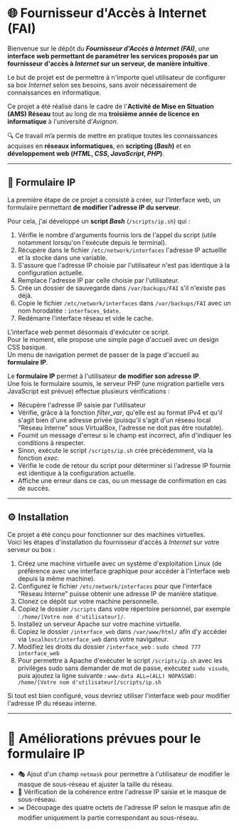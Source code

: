 # 🌐 Fournisseur d'Accès à Internet (FAI)

Bienvenue sur le dépôt du ***Fournisseur d'Accès à Internet (FAI)***, une **interface web permettant de paramétrer les services proposés par un fournisseur d'accès à *Internet* sur un serveur, de manière intuitive**.  

Le but de projet est de permettre à n'importe quel utilisateur de configurer sa box *Internet* selon ses besoins, sans avoir nécessairement de connaissances en informatique.  

Ce projet a été réalisé dans le cadre de l'**Activité de Mise en Situation (AMS) Réseau** tout au long de ma **troisième année de licence en informatique** à l'université d’*Avignon*.  

🔍 Ce travail m’a permis de mettre en pratique toutes les connaissances acquises en **réseaux informatiques**, en **scripting (*Bash*)** et en **développement web (*HTML*, *CSS*, *JavaScript*, *PHP*)**.

---

## 📮 Formulaire IP

La première étape de ce projet a consisté à créer, sur l'interface web, un formulaire permettant **de modifier l'adresse IP du serveur**.  

Pour cela, j'ai développé un **script *Bash*** (`/scripts/ip.sh`) qui :
1. Vérifie le nombre d'arguments fournis lors de l'appel du script (utile notamment lorsqu'on l'exécute depuis le terminal).
2. Récupère dans le fichier `/etc/network/interfaces` l'adresse IP actuellle et la stocke dans une variable.
3. S'assure que l'adresse IP choisie par l'utilisateur n'est pas identique à la configuration actuelle.
4. Remplace l'adresse IP par celle choisie par l'utilisateur.
5. Crée un dossier de sauvegarde dans `/var/backups/FAI` s'il n'existe pas déjà.
6. Copie le fichier `/etc/network/interfaces` dans `/var/backups/FAI` avec un nom horodatée : `interfaces_$date`.
7. Redémarre l'interface réseau et vide le cache.

L'interface web permet désormais d'exécuter ce script.  
Pour le moment, elle propose une simple page d'accueil avec un design CSS basique.  
Un menu de navigation permet de passer de la page d'accueil au **formulaire IP**.  

Le **formulaire IP** permet à l'utilisateur **de modifier son adresse IP**.  
Une fois le formulaire soumis, le serveur PHP (une migration partielle vers JavaScript est prévue) effectue plusieurs vérifications : 
- Récupère l'adresse IP saisie par l'utilisateur
- Vérifie, grâce à la fonction *filter_var*, qu'elle est au format IPv4 et qu'il s'agit bien d'une adresse privée (puisqu'il s'agit d'un réseau local "Réseau Interne" sous VirtualBox, l'adresse ne doit pas être routable).
- Fournit un message d'erreur si le champ est incorrect, afin d'indiquer les conditions à respecter.
- Sinon, exécute le script `/scripts/ip.sh` crée précédemment, via la fonction *exec*.
- Vérifie le code de retour du script pour déterminer si l'adresse IP fournie est identique à la configuration actuelle.
- Affiche une erreur dans ce cas, ou un message de confirmation en cas de succès.

---

## ⚙️ Installation

Ce projet a été conçu pour fonctionner sur des machines virtuelles.  
Voici les étapes d'installation du fournisseur d'accès à *Internet* sur votre serveur ou box :
1. Créez une machine virtuelle avec un système d'exploitation Linux (de préférence avec une interface graphique pour accéder à l'interface web depuis la même machine).
2. Configurez le fichier `/etc/network/interfaces` pour que l'interface "Réseau Interne" puisse obtenir une adresse IP de manière statique.
3. Clonez ce dépôt sur votre machine personnelle.   
4. Copiez le dossier `/scripts` dans votre répertoire personnel, par exemple : `/home/[Votre nom d'utilisateur]/`.
5. Installez un serveur Apache sur votre machine virtuelle.
6. Copiez le dossier `/interface_web` dans `/var/www/html/` afin d'y accéder via `localhost/interface_web` dans votre navigateur.
7. Modifiez les droits du dossier `/interface_web` : `sudo chmod 777 interface_web`
8. Pour permettre à Apache d'exécuter le script `/scripts/ip.sh` avec les privilèges sudo sans demander de mot de passe, exécutez `sudo visudo`, puis ajoutez la ligne suivante : `www-data ALL=(ALL) NOPASSWD: /home/[Votre nom d'utilisateur]/scripts/ip.sh`

Si tout est bien configuré, vous devriez utiliser l'interface web pour modifier l'adresse IP du réseau interne.

---

# 🚀 Améliorations prévues pour le formulaire IP

- 🎭 Ajout d'un champ `netmask` pour permettre à l'utilisateur de modifier le masque de sous-réseau et ajuster la taille du réseau.
- 🧮 Vérification de la cohérence entre l'adresse IP saisie et le masque de sous-réseau.
- ✂️ Découpage des quatre octets de l'adresse IP selon le masque afin de modifier uniquement la partie correspondant au sous-réseau.